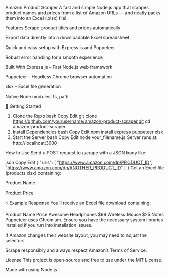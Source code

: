  Amazon Product Scraper
A fast and simple Node.js app that scrapes product names and prices from a list of Amazon URLs — and neatly packs them into an Excel (.xlsx) file!

 Features
 Scrape product titles and prices automatically

 Export data directly into a downloadable Excel spreadsheet

 Quick and easy setup with Express.js and Puppeteer

 Robust error handling for a smooth experience

 Built With
Express.js – Fast Node.js web framework

Puppeteer – Headless Chrome browser automation

xlsx – Excel file generation

Native Node modules: fs, path

🚀 Getting Started
1. Clone the Repo
bash
Copy
Edit
git clone https://github.com/yourusername/amazon-product-scraper.git
cd amazon-product-scraper
2. Install Dependencies
bash
Copy
Edit
npm install express puppeteer xlsx
3. Start the Server
bash
Copy
Edit
node your_filename.js
Server runs at:
 http://localhost:3000

 How to Use
Send a POST request to /scrape with a JSON body like:

json
Copy
Edit
{
  "urls": [
    "https://www.amazon.com/dp/PRODUCT_ID",
    "https://www.amazon.com/dp/ANOTHER_PRODUCT_ID"
  ]
}
Get an Excel file (products.xlsx) containing:

Product Name

Product Price

⚡ Example Response
You’ll receive an Excel file download containing:


Product Name	Price
Awesome Headphones	$99
Wireless Mouse	$25
Notes
Puppeteer uses Chromium. Ensure you have the necessary system libraries installed if you run into installation issues.

If Amazon changes their website layout, you may need to adjust the selectors.

Scrape responsibly and always respect Amazon’s Terms of Service.

 License
This project is open-source and free to use under the MIT License.

Made with  using Node.js

